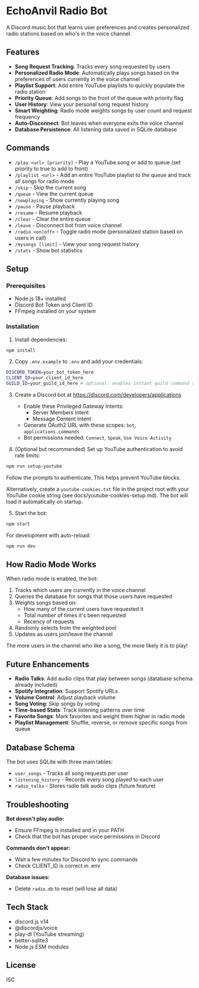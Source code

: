 # EchoAnvil Radio Bot

A Discord music bot that learns user preferences and creates personalized radio stations based on who's in the voice channel.

## Features

- **Song Request Tracking**: Tracks every song requested by users
- **Personalized Radio Mode**: Automatically plays songs based on the preferences of users currently in the voice channel
- **Playlist Support**: Add entire YouTube playlists to quickly populate the radio station
- **Priority Queue**: Add songs to the front of the queue with priority flag
- **User History**: View your personal song request history
- **Smart Weighting**: Radio mode weights songs by user count and request frequency
- **Auto-Disconnect**: Bot leaves when everyone exits the voice channel
- **Database Persistence**: All listening data saved in SQLite database

## Commands

- `/play <url> [priority]` - Play a YouTube song or add to queue (set priority to true to add to front)
- `/playlist <url>` - Add an entire YouTube playlist to the queue and track all songs for radio mode
- `/skip` - Skip the current song
- `/queue` - View the current queue
- `/nowplaying` - Show currently playing song
- `/pause` - Pause playback
- `/resume` - Resume playback
- `/clear` - Clear the entire queue
- `/leave` - Disconnect bot from voice channel
- `/radio <on|off>` - Toggle radio mode (personalized station based on users in call)
- `/mysongs [limit]` - View your song request history
- `/stats` - Show bot statistics

## Setup

### Prerequisites

- Node.js 18+ installed
- Discord Bot Token and Client ID
- FFmpeg installed on your system

### Installation

1. Install dependencies:
```bash
npm install
```

2. Copy `.env.example` to `.env` and add your credentials:
```bash
DISCORD_TOKEN=your_bot_token_here
CLIENT_ID=your_client_id_here
GUILD_ID=your_guild_id_here # optional: enables instant guild command sync
```

3. Create a Discord bot at https://discord.com/developers/applications
   - Enable these Privileged Gateway Intents:
     - Server Members Intent
     - Message Content Intent
   - Generate OAuth2 URL with these scopes: `bot`, `applications.commands`
   - Bot permissions needed: `Connect`, `Speak`, `Use Voice Activity`

4. (Optional but recommended) Set up YouTube authentication to avoid rate limits:
```bash
npm run setup-youtube
```
Follow the prompts to authenticate. This helps prevent YouTube blocks.

 Alternatively, create a `youtube-cookies.txt` file in the project root with your YouTube cookie string (see docs/youtube-cookies-setup.md). The bot will load it automatically on startup.

5. Start the bot:
```bash
npm start
```

For development with auto-reload:
```bash
npm run dev
```

## How Radio Mode Works

When radio mode is enabled, the bot:
1. Tracks which users are currently in the voice channel
2. Queries the database for songs that those users have requested
3. Weights songs based on:
   - How many of the current users have requested it
   - Total number of times it's been requested
   - Recency of requests
4. Randomly selects from the weighted pool
5. Updates as users join/leave the channel

The more users in the channel who like a song, the more likely it is to play!

## Future Enhancements

- **Radio Talks**: Add audio clips that play between songs (database schema already included)
- **Spotify Integration**: Support Spotify URLs
- **Volume Control**: Adjust playback volume
- **Song Voting**: Skip songs by voting
- **Time-based Stats**: Track listening patterns over time
- **Favorite Songs**: Mark favorites and weight them higher in radio mode
- **Playlist Management**: Shuffle, reverse, or remove specific songs from queue

## Database Schema

The bot uses SQLite with three main tables:
- `user_songs` - Tracks all song requests per user
- `listening_history` - Records every song played to each user
- `radio_talks` - Stores radio talk audio clips (future feature)

## Troubleshooting

**Bot doesn't play audio:**
- Ensure FFmpeg is installed and in your PATH
- Check that the bot has proper voice permissions in Discord

**Commands don't appear:**
- Wait a few minutes for Discord to sync commands
- Check CLIENT_ID is correct in .env

**Database issues:**
- Delete `radio.db` to reset (will lose all data)

## Tech Stack

- discord.js v14
- @discordjs/voice
- play-dl (YouTube streaming)
- better-sqlite3
- Node.js ESM modules

## License

ISC
